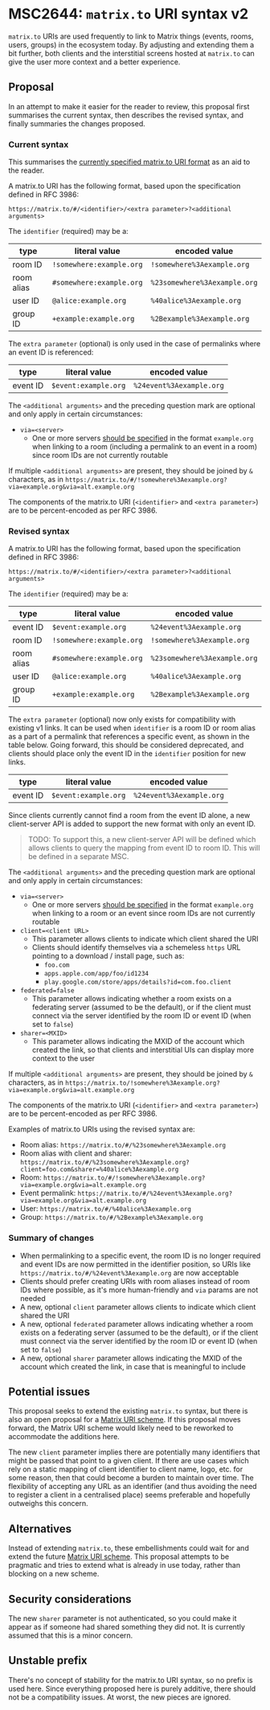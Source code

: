 # MSC2644: `matrix.to` URI syntax v2

`matrix.to` URIs are used frequently to link to Matrix things (events, rooms,
users, groups) in the ecosystem today. By adjusting and extending them a bit
further, both clients and the interstitial screens hosted at `matrix.to` can
give the user more context and a better experience.

## Proposal

In an attempt to make it easier for the reader to review, this proposal first
summarises the current syntax, then describes the revised syntax, and finally
summaries the changes proposed.

### Current syntax

This summarises the [currently specified matrix.to URI
format](https://matrix.org/docs/spec/appendices#matrix-to-navigation) as an aid
to the reader.

A matrix.to URI has the following format, based upon the specification defined
in RFC 3986:

```
https://matrix.to/#/<identifier>/<extra parameter>?<additional arguments>
```

The `identifier` (required) may be a:

| type | literal value | encoded value |
| ---- | ------------- | ------------- |
| room ID | `!somewhere:example.org` | `!somewhere%3Aexample.org` |
| room alias | `#somewhere:example.org` | `%23somewhere%3Aexample.org` |
| user ID | `@alice:example.org` | `%40alice%3Aexample.org` |
| group ID | `+example:example.org` | `%2Bexample%3Aexample.org` |

The `extra parameter` (optional) is only used in the case of permalinks where an
event ID is referenced:

| type | literal value | encoded value |
| ---- | ------------- | ------------- |
| event ID | `$event:example.org` | `%24event%3Aexample.org` |

The ``<additional arguments>`` and the preceding question mark are optional and
only apply in certain circumstances:

* `via=<server>`
  * One or more servers [should be
    specified](https://matrix.org/docs/spec/appendices#routing) in the format
    `example.org` when linking to a room (including a permalink to an event in a
    room) since room IDs are not currently routable

If multiple ``<additional arguments>`` are present, they should be joined by `&`
characters, as in `https://matrix.to/#/!somewhere%3Aexample.org?via=example.org&via=alt.example.org`

The components of the matrix.to URI (``<identifier>`` and ``<extra parameter>``)
are to be percent-encoded as per RFC 3986.

### Revised syntax

A matrix.to URI has the following format, based upon the specification defined
in RFC 3986:

```
https://matrix.to/#/<identifier>/<extra parameter>?<additional arguments>
```

The `identifier` (required) may be a:

| type | literal value | encoded value |
| ---- | ------------- | ------------- |
| event ID | `$event:example.org` | `%24event%3Aexample.org` |
| room ID | `!somewhere:example.org` | `!somewhere%3Aexample.org` |
| room alias | `#somewhere:example.org` | `%23somewhere%3Aexample.org` |
| user ID | `@alice:example.org` | `%40alice%3Aexample.org` |
| group ID | `+example:example.org` | `%2Bexample%3Aexample.org` |

The `extra parameter` (optional) now only exists for compatibility with existing
v1 links. It can be used when `identifier` is a room ID or room alias as a part
of a permalink that references a specific event, as shown in the table below.
Going forward, this should be considered deprecated, and clients should place
only the event ID in the `identifier` position for new links.

| type | literal value | encoded value |
| ---- | ------------- | ------------- |
| event ID | `$event:example.org` | `%24event%3Aexample.org` |

Since clients currently cannot find a room from the event ID alone, a new
client-server API is added to support the new format with only an event ID.

> TODO: To support this, a new client-server API will be defined which
> allows clients to query the mapping from event ID to room ID. This will be
> defined in a separate MSC.

The ``<additional arguments>`` and the preceding question mark are optional and
only apply in certain circumstances:

* `via=<server>`
  * One or more servers [should be
    specified](https://matrix.org/docs/spec/appendices#routing) in the format
    `example.org` when linking to a room or an event since room IDs are
    not currently routable
* `client=<client URL>`
  * This parameter allows clients to indicate which client shared the URI
  * Clients should identify themselves via a schemeless `https` URL pointing
      to a download / install page, such as:
    * `foo.com`
    * `apps.apple.com/app/foo/id1234`
    * `play.google.com/store/apps/details?id=com.foo.client`
* `federated=false`
  * This parameter allows indicating whether a room exists on a federating
    server (assumed to be the default), or if the client must connect via the
    server identified by the room ID or event ID (when set to `false`)
* `sharer=<MXID>`
  * This parameter allows indicating the MXID of the account which created the
    link, so that clients and interstitial UIs can display more context to the
    user

If multiple ``<additional arguments>`` are present, they should be joined by `&`
characters, as in `https://matrix.to/!somewhere%3Aexample.org?via=example.org&via=alt.example.org`

The components of the matrix.to URI (``<identifier>`` and ``<extra parameter>``)
are to be percent-encoded as per RFC 3986.

Examples of matrix.to URIs using the revised syntax are:

* Room alias: ``https://matrix.to/#/%23somewhere%3Aexample.org``
* Room alias with client and sharer:
  ``https://matrix.to/#/%23somewhere%3Aexample.org?client=foo.com&sharer=%40alice%3Aexample.org``
* Room: ``https://matrix.to/#/!somewhere%3Aexample.org?via=example.org&via=alt.example.org``
* Event permalink: ``https://matrix.to/#/%24event%3Aexample.org?via=example.org&via=alt.example.org``
* User: ``https://matrix.to/#/%40alice%3Aexample.org``
* Group: ``https://matrix.to/#/%2Bexample%3Aexample.org``

### Summary of changes

* When permalinking to a specific event, the room ID is no longer required and
  event IDs are now permitted in the identifier position, so URIs like
  `https://matrix.to/#/%24event%3Aexample.org` are now acceptable
* Clients should prefer creating URIs with room aliases instead of room IDs
  where possible, as it's more human-friendly and `via` params are not needed
* A new, optional `client` parameter allows clients to indicate
  which client shared the URI
* A new, optional `federated` parameter allows indicating whether a room exists
  on a federating server (assumed to be the default), or if the client must
  connect via the server identified by the room ID or event ID (when set to
  `false`)
* A new, optional `sharer` parameter allows indicating the MXID of the account
  which created the link, in case that is meaningful to include

## Potential issues

This proposal seeks to extend the existing `matrix.to` syntax, but there is also
an open proposal for a [Matrix URI
scheme](https://github.com/matrix-org/matrix-doc/pull/2312). If this proposal
moves forward, the Matrix URI scheme would likely need to be reworked to
accommodate the additions here.

The new `client` parameter implies there are potentially many identifiers that
might be passed that point to a given client. If there are use cases which rely
on a static mapping of client identifier to client name, logo, etc. for some
reason, then that could become a burden to maintain over time. The flexibility
of accepting any URL as an identifier (and thus avoiding the need to register a
client in a centralised place) seems preferable and hopefully outweighs this
concern.

## Alternatives

Instead of extending `matrix.to`, these embellishments could wait for and
extend the future [Matrix URI
scheme](https://github.com/matrix-org/matrix-doc/pull/2312). This proposal
attempts to be pragmatic and tries to extend what is already in use today,
rather than blocking on a new scheme.

## Security considerations

The new `sharer` parameter is not authenticated, so you could make it appear as
if someone had shared something they did not. It is currently assumed that this
is a minor concern.

## Unstable prefix

There's no concept of stability for the matrix.to URI syntax, so no prefix is
used here. Since everything proposed here is purely additive, there should not
be a compatibility issues. At worst, the new pieces are ignored.
